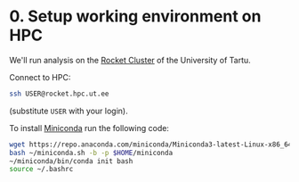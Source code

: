 # 0. Setup working environment on HPC

We'll run analysis on the [Rocket Cluster](https://hpc.ut.ee/en/resources/rocket-cluster-en/) of the University of Tartu.

Connect to HPC:
```bash
ssh USER@rocket.hpc.ut.ee
```
(substitute `USER` with your login).

To install [Miniconda](https://docs.conda.io/en/latest/index.html) run the following code:
```bash
wget https://repo.anaconda.com/miniconda/Miniconda3-latest-Linux-x86_64.sh -O ~/miniconda.sh
bash ~/miniconda.sh -b -p $HOME/miniconda
~/miniconda/bin/conda init bash
source ~/.bashrc
```

